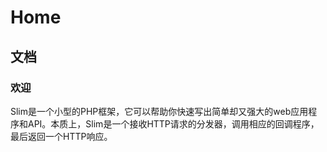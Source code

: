 # Home

## 文档

### 欢迎

Slim是一个小型的PHP框架，它可以帮助你快速写出简单却又强大的web应用程序和API。本质上，Slim是一个接收HTTP请求的分发器，调用相应的回调程序，最后返回一个HTTP响应。

